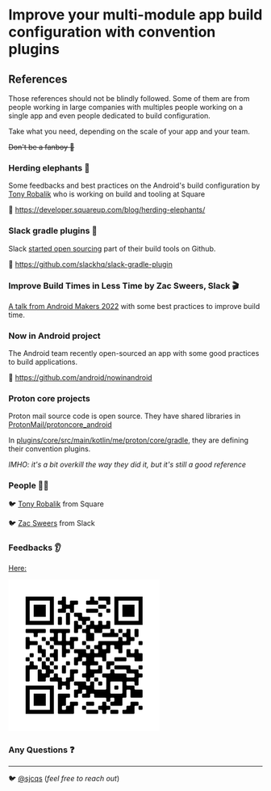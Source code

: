 # Improve your multi-module app build configuration with convention plugins
## References

Those references should not be blindly followed. Some of them are from people working in large companies 
with multiples people working on a single app and even people dedicated to build configuration.

Take what you need, depending on the scale of your app and your team. 

~~Don't be a fanboy 🤩~~

### Herding elephants 🐘
Some feedbacks and best practices on the Android's build configuration by [Tony Robalik](https://twitter.com/autonomousapps) who is working on build and tooling at Square

🔗 https://developer.squareup.com/blog/herding-elephants/

### Slack gradle plugins 👀
Slack [started open sourcing](https://slack.engineering/developing-in-the-open/) part of their build tools on Github. 

🔗 https://github.com/slackhq/slack-gradle-plugin

### Improve Build Times in Less Time by Zac Sweers, Slack 🎬
[A talk from Android Makers 2022](https://www.youtube.com/watch?v=CkKtCuqqxHs) with some best practices to improve
build time. 

### Now in Android project
The Android team recently open-sourced an app with some good practices to build applications. 

🔗 https://github.com/android/nowinandroid

### Proton core projects
Proton mail source code is open source. They have shared libraries in [ProtonMail/protoncore_android](https://github.com/ProtonMail/protoncore_android)

In [plugins/core/src/main/kotlin/me/proton/core/gradle](https://github.com/ProtonMail/protoncore_android/tree/main/plugins/core/src/main/kotlin/me/proton/core/gradle), they 
are defining their convention plugins. 

_IMHO: it's a bit overkill the way they did it, but it's still a good reference_

### People 👨‍💻
🐦 [Tony Robalik](https://twitter.com/autonomousapps) from Square

🐦 [Zac Sweers](https://twitter.com/ZacSweers) from Slack

### Feedbacks 👂

[Here:](https://forms.gle/fa6fKB66KG2VQV4C6)

<img src="feedback.png" alt="https://forms.gle/n7YT55VdoVTeq8JR6" title="Feedbacks"/>

### Any Questions ❓

---
🐦 [@sjcqs](https://twitter.com/sjcqs) (_feel free to reach out_)